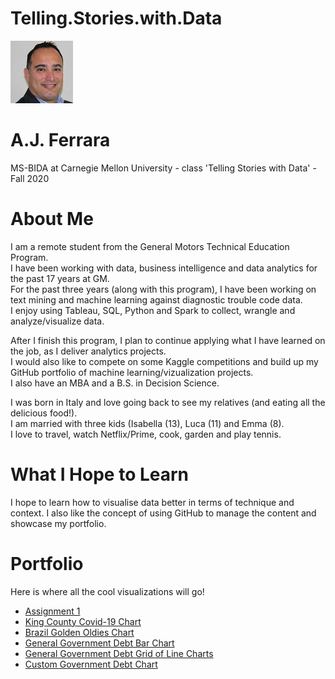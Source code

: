 # Telling.Stories.with.Data

![Test Image 1](aj_resized.jpg) 
# A.J. Ferrara
MS-BIDA at Carnegie Mellon University - class 'Telling Stories with Data' - Fall 2020


# About Me
I am a remote student from the General Motors Technical Education Program.\
I have been working with data, business intelligence and data analytics for the past 17 years at GM. \
For the past three years (along with this program), I have been working on text mining and machine learning against diagnostic trouble code data.\
I enjoy using Tableau, SQL, Python and Spark to collect, wrangle and analyze/visualize data.

After I finish this program, I plan to continue applying what I have learned on the job, as I deliver analytics projects.\
I would also like to compete on some Kaggle competitions and build up my GitHub portfolio of machine learning/vizualization projects.\
I also have an MBA and a B.S. in Decision Science.

I was born in Italy and love going back to see my relatives (and eating all the delicious food!).\
I am married with three kids (Isabella (13), Luca (11) and Emma (8).\
I love to travel, watch Netflix/Prime, cook, garden and play tennis.

# What I Hope to Learn
I hope to learn how to visualise data better in terms of technique and context.  I also like the concept of using GitHub to manage the content and showcase my portfolio.

# Portfolio
Here is where all the cool visualizations will go! 
* [Assignment 1](aferrara_assignment_1.xlsx) 
* [King County Covid-19 Chart](/kingcounty.md) 
* [Brazil Golden Oldies Chart](/BrazilInDataWrapper.md) 
* [General Government Debt Bar Chart](/GeneralGovDebt.md)
* [General Government Debt Grid of Line Charts](/CustomGeneralGovDebt.md)
* [Custom Government Debt Chart](/ThirdVizAssignment2.md)



